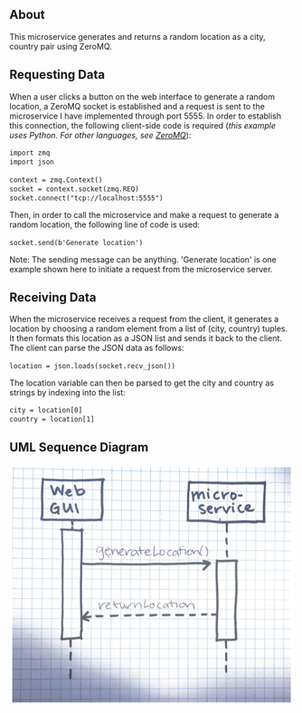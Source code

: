 ## About

This microservice generates and returns a random location as a city, country pair using ZeroMQ.

## Requesting Data

When a user clicks a button on the web interface to generate a random location, a ZeroMQ socket is established and a request is sent to the microservice I have implemented through port 5555. In order to establish this connection, the following client-side code is required (*this example uses Python. For other languages, see [ZeroMQ](https://zeromq.org/get-started/)*):

```
import zmq
import json

context = zmq.Context()
socket = context.socket(zmq.REQ)
socket.connect("tcp://localhost:5555")
```

Then, in order to call the microservice and make a request to generate a random location, the following line of code is used:

`socket.send(b'Generate location')`

Note: The sending message can be anything. 'Generate location' is one example shown here to initiate a request from the microservice server.

## Receiving Data

When the microservice receives a request from the client, it generates a location by choosing a random element from a list of (city, country) tuples. It then formats this location as a JSON list and sends it back to the client. The client can parse the JSON data as follows:

`location = json.loads(socket.recv_json())`

The location variable can then be parsed to get the city and country as strings by indexing into the list:
```
city = location[0]
country = location[1]
```

## UML Sequence Diagram
![UML sequence diagram](/UML%20Sequence%20Diagram.png)
